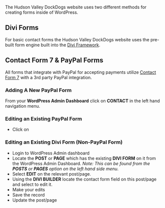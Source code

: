 The Hudson Valley DockDogs website uses two different methods for creating
forms inside of WordPress.

## Divi Forms

For basic contact forms the Hudson Valley DockDogs website uses the pre-built
form engine built into the
[Divi Framework](http://www.elegantthemes.com/gallery/divi/).

## Contact Form 7 & PayPal Forms

All forms that integrate with PayPal for accepting payments utilize
[Contact Form 7](http://contactform7.com/) with a 3rd party PayPal integration.



### Adding A New PayPal Form

From your **WordPress Admin Dashboard** click on **CONTACT** in the left hand
navigation menu. 

### Editing an Existing PayPal Form

* Click on 

### Editing an Existing Divi Form (Non-PayPal Form)

* Login to WordPress Admin dashboard
* Locate the **POST** or **PAGE** which has the existing **DIVI FORM** on it from the WordPress Admin Dashboard. _Note: This can be found from the **POSTS** or **PAGES** option on the left hand side menu._
* Select **EDIT** on the relevant post/page.
* Using the **DIVI BUILDER** locate the contact form field on this post/page and select to edit it.
* Make your edits
* Save the record
* Update the post/page